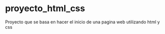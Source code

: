 # proyecto_html_css
Proyecto que se basa en hacer el inicio de una pagina web utilizando html y css
